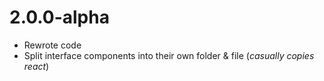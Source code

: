 # 2.0.0-alpha
- Rewrote code
- Split interface components into their own folder & file (*casually copies react*)